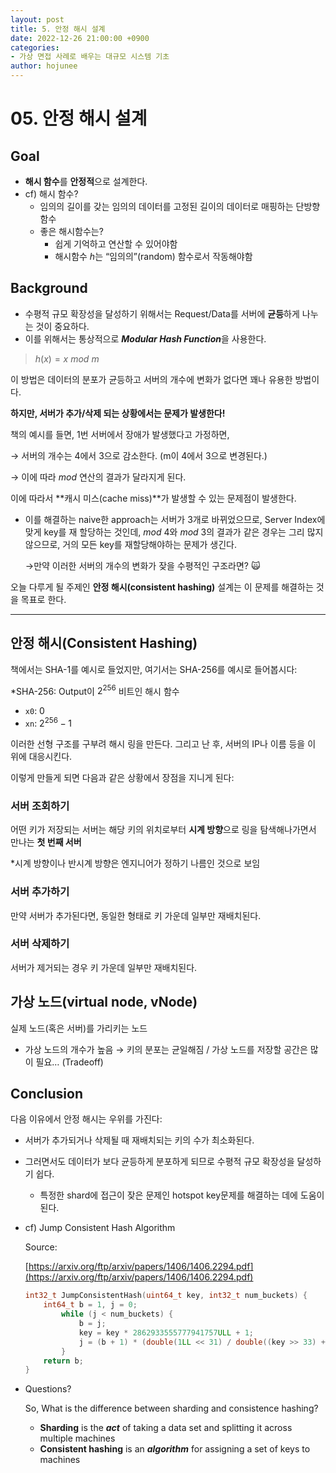 ```yaml
---
layout: post
title: 5. 안정 해시 설계
date: 2022-12-26 21:00:00 +0900
categories:
- 가상 면접 사례로 배우는 대규모 시스템 기초
author: hojunee
---
```

# 05. 안정 해시 설계

## Goal

- **해시 함수**를 **안정적**으로 설계한다.
- cf) 해시 함수?
    - 임의의 길이를 갖는 임의의 데이터를 고정된 길이의 데이터로 매핑하는 단방향 함수
    - 좋은 해시함수는?
        - 쉽게 기억하고 연산할 수 있어야함
        - 해시함수 $h$는 “임의의”(random) 함수로서 작동해야함

## Background

- 수평적 규모 확장성을 달성하기 위해서는 Request/Data를 서버에 **균등**하게 나누는 것이 중요하다.
- 이를 위해서는 통상적으로 ***Modular Hash Function***을 사용한다.

> $h(x) = x \ mod \ m$

이 방법은 데이터의 분포가 균등하고 서버의 개수에 변화가 없다면 꽤나 유용한 방법이다.

**하지만, 서버가 추가/삭제 되는 상황에서는 문제가 발생한다!**

책의 예시를 들면, 1번 서버에서 장애가 발생했다고 가정하면,

→ 서버의 개수는 4에서 3으로 감소한다. (m이 4에서 3으로 변경된다.)

→ 이에 따라 $mod$ 연산의 결과가 달라지게 된다.

이에 따라서 **캐시 미스(cache miss)**가 발생할 수 있는 문제점이 발생한다.

- 이를 해결하는 naive한 approach는 서버가 3개로 바뀌었으므로, Server Index에 맞게 key를 재 할당하는 것인데, $mod \ 4$와 $mod \ 3$의 결과가 같은 경우는 그리 많지 않으므로, 거의 모든 key를 재할당해야하는 문제가 생긴다.
    
    →만약 이러한 서버의 개수의 변화가 잦을 수평적인 구조라면? 🙀
    

오늘 다루게 될 주제인 **안정 해시(consistent hashing)** 설계는 이 문제를 해결하는 것을 목표로 한다. 

---

## 안정 해시(Consistent Hashing)

책에서는 SHA-1를 예시로 들었지만, 여기서는 SHA-256를 예시로 들어봅시다:

*SHA-256: Output이 $2^{256}$ 비트인 해시 함수

- `x0`: $0$
- `xn`: $2^{256} - 1$

이러한 선형 구조를 구부려 해시 링을 만든다. 그리고 난 후, 서버의 IP나 이름 등을 이 위에 대응시킨다.

이렇게 만들게 되면 다음과 같은 상황에서 장점을 지니게 된다:

### 서버 조회하기

어떤 키가 저장되는 서버는 해당 키의 위치로부터 **시계 방향**으로 링을 탐색해나가면서 만나는 **첫 번째 서버**

*시계 방향이나 반시계 방향은 엔지니어가 정하기 나름인 것으로 보임

### 서버 추가하기

만약 서버가 추가된다면, 동일한 형태로 키 가운데 일부만 재배치된다.

### 서버 삭제하기

서버가 제거되는 경우 키 가운데 일부만 재배치된다.

## 가상 노드(virtual node, vNode)

실제 노드(혹은 서버)를 가리키는 노드

- 가상 노드의 개수가 높음 → 키의 분포는 균일해짐 / 가상 노드를 저장할 공간은 많이 필요… (Tradeoff)

## Conclusion

다음 이유에서 안정 해시는 우위를 가진다:

- 서버가 추가되거나 삭제될 때 재배치되는 키의 수가 최소화된다.
- 그러면서도 데이터가 보다 균등하게 분포하게 되므로 수평적 규모 확장성을 달성하기 쉽다.
    - 특정한 shard에 접근이 잦은 문제인 hotspot key문제를 해결하는 데에 도움이 된다.

- cf) Jump Consistent Hash Algorithm
    
    Source: 
    
    [https://arxiv.org/ftp/arxiv/papers/1406/1406.2294.pdf](https://arxiv.org/ftp/arxiv/papers/1406/1406.2294.pdf)
    
    ```cpp
    int32_t JumpConsistentHash(uint64_t key, int32_t num_buckets) {
    	int64_t b = ­1, j = 0;
    		while (j < num_buckets) {
    			b = j;
    			key = key * 2862933555777941757ULL + 1;
    			j = (b + 1) * (double(1LL << 31) / double((key >> 33) + 1));
    		}
    	return b;
    }
    ```
    
- Questions?
    
    So, What is the difference between sharding and consistence hashing?
    
    - **Sharding** is the ***act*** of taking a data set and splitting it across multiple machines
    - **Consistent hashing** is an ***algorithm*** for assigning a set of keys to machines